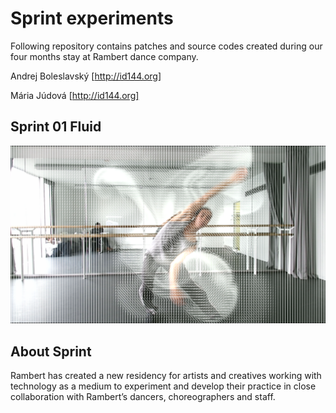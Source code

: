 ﻿# Sprint experiments
Following repository contains patches and source codes created during our four months stay at Rambert dance company.

Andrej Boleslavský
[http://id144.org]

Mária Júdová
[http://id144.org]

## Sprint 01 Fluid

![](Sprint_01_Fluid/_root_Preview.png?raw=true)


## About Sprint
Rambert has created a new residency for artists and creatives working with technology as a medium to experiment and develop their practice in close collaboration with Rambert’s dancers, choreographers and staff.

